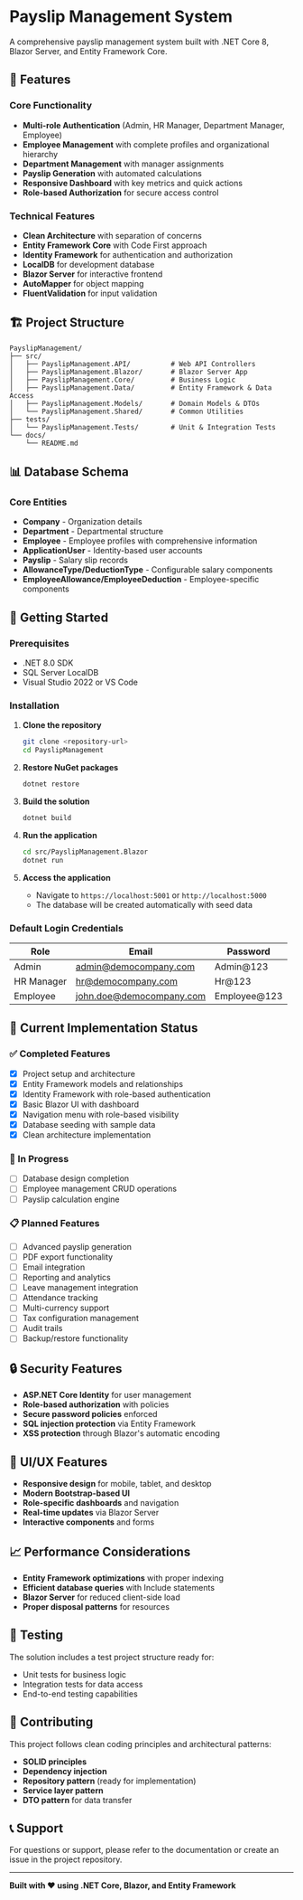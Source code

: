 # Payslip Management System

A comprehensive payslip management system built with .NET Core 8, Blazor Server, and Entity Framework Core.

## 🚀 Features

### Core Functionality
- **Multi-role Authentication** (Admin, HR Manager, Department Manager, Employee)
- **Employee Management** with complete profiles and organizational hierarchy
- **Department Management** with manager assignments
- **Payslip Generation** with automated calculations
- **Responsive Dashboard** with key metrics and quick actions
- **Role-based Authorization** for secure access control

### Technical Features
- **Clean Architecture** with separation of concerns
- **Entity Framework Core** with Code First approach
- **Identity Framework** for authentication and authorization
- **LocalDB** for development database
- **Blazor Server** for interactive frontend
- **AutoMapper** for object mapping
- **FluentValidation** for input validation

## 🏗️ Project Structure

```
PayslipManagement/
├── src/
│   ├── PayslipManagement.API/          # Web API Controllers
│   ├── PayslipManagement.Blazor/       # Blazor Server App
│   ├── PayslipManagement.Core/         # Business Logic
│   ├── PayslipManagement.Data/         # Entity Framework & Data Access
│   ├── PayslipManagement.Models/       # Domain Models & DTOs
│   └── PayslipManagement.Shared/       # Common Utilities
├── tests/
│   └── PayslipManagement.Tests/        # Unit & Integration Tests
└── docs/
    └── README.md
```

## 📊 Database Schema

### Core Entities
- **Company** - Organization details
- **Department** - Departmental structure
- **Employee** - Employee profiles with comprehensive information
- **ApplicationUser** - Identity-based user accounts
- **Payslip** - Salary slip records
- **AllowanceType/DeductionType** - Configurable salary components
- **EmployeeAllowance/EmployeeDeduction** - Employee-specific components

## 🔧 Getting Started

### Prerequisites
- .NET 8.0 SDK
- SQL Server LocalDB
- Visual Studio 2022 or VS Code

### Installation

1. **Clone the repository**
   ```bash
   git clone <repository-url>
   cd PayslipManagement
   ```

2. **Restore NuGet packages**
   ```bash
   dotnet restore
   ```

3. **Build the solution**
   ```bash
   dotnet build
   ```

4. **Run the application**
   ```bash
   cd src/PayslipManagement.Blazor
   dotnet run
   ```

5. **Access the application**
   - Navigate to `https://localhost:5001` or `http://localhost:5000`
   - The database will be created automatically with seed data

### Default Login Credentials

| Role | Email | Password |
|------|--------|----------|
| Admin | admin@democompany.com | Admin@123 |
| HR Manager | hr@democompany.com | Hr@123 |
| Employee | john.doe@democompany.com | Employee@123 |

## 🎯 Current Implementation Status

### ✅ Completed Features
- [x] Project setup and architecture
- [x] Entity Framework models and relationships
- [x] Identity Framework with role-based authentication
- [x] Basic Blazor UI with dashboard
- [x] Navigation menu with role-based visibility
- [x] Database seeding with sample data
- [x] Clean architecture implementation

### 🚧 In Progress
- [ ] Database design completion
- [ ] Employee management CRUD operations
- [ ] Payslip calculation engine

### 📋 Planned Features
- [ ] Advanced payslip generation
- [ ] PDF export functionality
- [ ] Email integration
- [ ] Reporting and analytics
- [ ] Leave management integration
- [ ] Attendance tracking
- [ ] Multi-currency support
- [ ] Tax configuration management
- [ ] Audit trails
- [ ] Backup/restore functionality

## 🔒 Security Features

- **ASP.NET Core Identity** for user management
- **Role-based authorization** with policies
- **Secure password policies** enforced
- **SQL injection protection** via Entity Framework
- **XSS protection** through Blazor's automatic encoding

## 🎨 UI/UX Features

- **Responsive design** for mobile, tablet, and desktop
- **Modern Bootstrap-based UI**
- **Role-specific dashboards** and navigation
- **Real-time updates** via Blazor Server
- **Interactive components** and forms

## 📈 Performance Considerations

- **Entity Framework optimizations** with proper indexing
- **Efficient database queries** with Include statements
- **Blazor Server** for reduced client-side load
- **Proper disposal patterns** for resources

## 🧪 Testing

The solution includes a test project structure ready for:
- Unit tests for business logic
- Integration tests for data access
- End-to-end testing capabilities

## 🤝 Contributing

This project follows clean coding principles and architectural patterns:
- **SOLID principles**
- **Dependency injection**
- **Repository pattern** (ready for implementation)
- **Service layer pattern**
- **DTO pattern** for data transfer

## 📞 Support

For questions or support, please refer to the documentation or create an issue in the project repository.

---

**Built with ❤️ using .NET Core, Blazor, and Entity Framework**